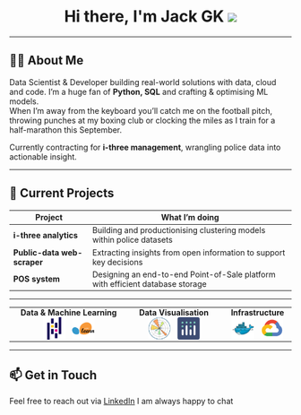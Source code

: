 <h1 align="center">
  Hi there,&nbsp;I'm&nbsp;Jack&nbsp;GK
  <img src="https://media.giphy.com/media/hvRJCLFzcasrR4ia7z/giphy.gif" width="40">
</h1>

---

## 👨‍💻 About Me

Data Scientist & Developer building real-world solutions with data, cloud and code. I’m a huge fan of **Python, SQL** and crafting & optimising ML models.  
When I’m away from the keyboard you’ll catch me on the football pitch, throwing punches at my boxing club or clocking the miles as I train for a half-marathon this September.

Currently contracting for **i-three management**, wrangling police data into actionable insight.

---

## 🚀 Current Projects

| Project | What I’m doing |
|---------|----------------|
| **i-three analytics** | Building and productionising clustering models within police datasets |
| **Public-data web-scraper** | Extracting insights from open information to support key decisions |
| **POS system** | Designing an end-to-end Point-of-Sale platform with efficient database storage |

---

<!-- ——— TECH STACK ——— -->
<div align="center">

<table>
<!-- ——— 1st ROW: HEADINGS ——— -->
<tr>
  <th style="padding:0 20px;">Data&nbsp;&amp;&nbsp;Machine&nbsp;Learning</th>
  <th style="padding:0 20px;">Data&nbsp;Visualisation</th>
  <th style="padding:0 20px;">Infrastructure</th>
</tr>

<!-- ——— 2nd ROW: ICONS ——— -->
<tr>
  <!-- Data & ML icons -->
  <td align="center" style="padding:0 20px;">
    <img src="https://raw.githubusercontent.com/devicons/devicon/master/icons/pandas/pandas-original.svg"
         alt="Pandas" height="40" style="margin-right:8px;">
    <img src="https://raw.githubusercontent.com/devicons/devicon/master/icons/scikitlearn/scikitlearn-original.svg"
         alt="Scikit-Learn" height="40">
  </td>

  <!-- Visualisation icons -->
  <td align="center" style="padding:0 20px;">
    <img src="https://raw.githubusercontent.com/devicons/devicon/master/icons/matplotlib/matplotlib-original.svg"
         alt="Matplotlib" height="40" style="margin-right:8px;">
    <img src="https://raw.githubusercontent.com/devicons/devicon/master/icons/plotly/plotly-original.svg"
         alt="Plotly" height="40">
  </td>

  <!-- Infrastructure icons -->
  <td align="center" style="padding:0 20px;">
    <img src="https://raw.githubusercontent.com/devicons/devicon/master/icons/docker/docker-original.svg"
         alt="Docker" height="40" style="margin-right:8px;">
    <img src="https://raw.githubusercontent.com/devicons/devicon/master/icons/googlecloud/googlecloud-original.svg"
         alt="GCP" height="40">
  </td>
</tr>
</table>

</div>



---

## 📫 Get in Touch

Feel free to reach out via [LinkedIn](https://linkedin.com/in/jack-gk) I am always happy to chat

